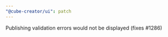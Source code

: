 ```yaml
---
"@cube-creator/ui": patch
---
```


Publishing validation errors would not be displayed (fixes #1286)
